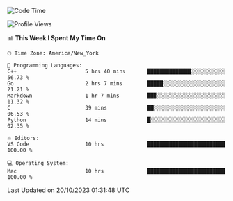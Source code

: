 <!--START_SECTION:waka-->
![Code Time](http://img.shields.io/badge/Code%20Time-564%20hrs%209%20mins-blue)

![Profile Views](http://img.shields.io/badge/Profile%20Views-0-blue)

📊 **This Week I Spent My Time On** 

```text
🕑︎ Time Zone: America/New_York

💬 Programming Languages: 
C++                      5 hrs 40 mins       ██████████████░░░░░░░░░░░   56.73 % 
Go                       2 hrs 7 mins        █████░░░░░░░░░░░░░░░░░░░░   21.21 % 
Markdown                 1 hr 7 mins         ███░░░░░░░░░░░░░░░░░░░░░░   11.32 % 
C                        39 mins             ██░░░░░░░░░░░░░░░░░░░░░░░   06.53 % 
Python                   14 mins             █░░░░░░░░░░░░░░░░░░░░░░░░   02.35 % 

🔥 Editors: 
VS Code                  10 hrs              █████████████████████████   100.00 % 

💻 Operating System: 
Mac                      10 hrs              █████████████████████████   100.00 % 
```


 Last Updated on 20/10/2023 01:31:48 UTC
<!--END_SECTION:waka-->
